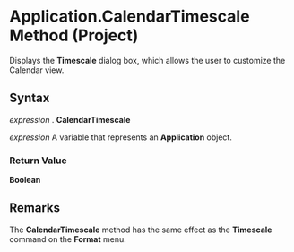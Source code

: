 
# Application.CalendarTimescale Method (Project)

Displays the  **Timescale** dialog box, which allows the user to customize the Calendar view.


## Syntax

 _expression_ . **CalendarTimescale**

 _expression_ A variable that represents an **Application** object.


### Return Value

 **Boolean**


## Remarks

The  **CalendarTimescale** method has the same effect as the **Timescale** command on the **Format** menu.


